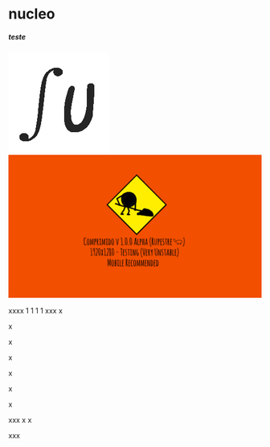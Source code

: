 # nucleo

##### teste

![simbolomatew](https://raw.githubusercontent.com/trutrutru/nucleo/tmp/Imagens/SU.png)
![simbolomatew](https://github.com/trutrutru/nucleo/blob/tmp/Imagens/Screenshot%202022-09-28%2017-20-24.png)


xxxx
1
1
1
1
xxx
x

x

x

x


x

x

x

xxx
x
x

xxx
